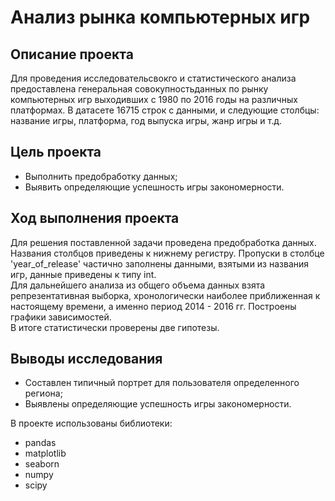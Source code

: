 # Анализ рынка компьютерных игр
## Описание проекта

Для проведения исследовательсвокго и статистического анализа предоставлена генеральная совокупностьданных по рынку компьютерных игр выходивших с 1980 по 2016 годы на различных платформах. В датасете 16715 строк с данными, и следующие столбцы: название игры, платформа, год выпуска игры, жанр игры и т.д.

## Цель проекта
- Выполнить предобработку данных;
- Выявить определяющие успешность игры закономерности.

## Ход выполнения проекта
Для решения поставленной задачи проведена предобработка данных. Названия столбцов приведены к нижнему регистру. Пропуски в столбце 'year_of_release' частично заполнены данными, взятыми из названия игр, данные приведены к типу int. 
<br>Для дальнейшего анализа из общего объема данных взята репрезентативная выборка, хронологически наиболее приближенная к настоящему времени, а именно период 2014 - 2016 гг. Построены графики зависимостей. 
<br>В итоге статистически проверены две гипотезы.

## Выводы исследования
- Составлен типичный портрет для пользователя определенного региона;
- Выявлены определяющие успешность игры закономерности.

В проекте использованы библиотеки:
- pandas
- matplotlib
- seaborn
- numpy
- scipy

